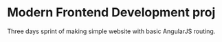 Modern Frontend Development proj
==============================

Three days sprint of making simple website with basic AngularJS routing.
